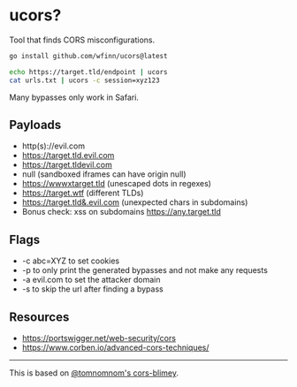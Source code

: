 # ucors?

Tool that finds CORS misconfigurations.

```sh
go install github.com/wfinn/ucors@latest

echo https://target.tld/endpoint | ucors
cat urls.txt | ucors -c session=xyz123
```

Many bypasses only work in Safari.

## Payloads
- http(s)://evil.com
- https://target.tld.evil.com
- https://target.tldevil.com
- null (sandboxed iframes can have origin null)
- https://wwwxtarget.tld (unescaped dots in regexes)
- https://target.wtf (different TLDs)
- https://target.tld&.evil.com (unexpected chars in subdomains)
- Bonus check: xss on subdomains https://any.target.tld

## Flags
- -c abc=XYZ to set cookies
- -p to only print the generated bypasses and not make any requests
- -a evil.com to set the attacker domain
- -s to skip the url after finding a bypass

## Resources
- https://portswigger.net/web-security/cors
- https://www.corben.io/advanced-cors-techniques/

---

This is based on [@tomnomnom's cors-blimey](https://github.com/tomnomnom/hacks/tree/master/cors-blimey).
